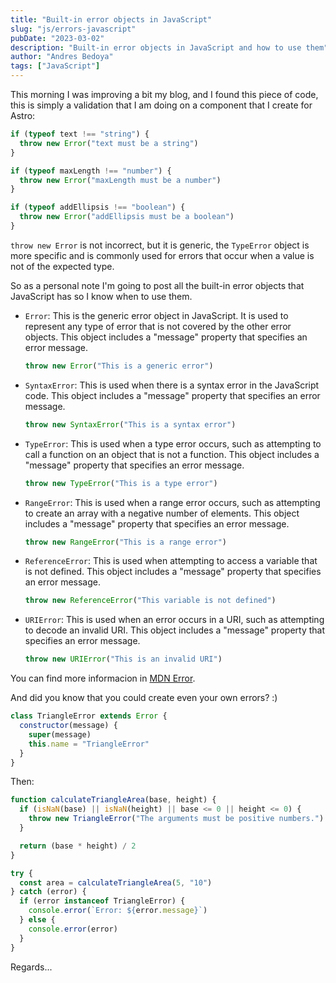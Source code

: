 ```yaml
---
title: "Built-in error objects in JavaScript"
slug: "js/errors-javascript"
pubDate: "2023-03-02"
description: "Built-in error objects in JavaScript and how to use them"
author: "Andres Bedoya"
tags: ["JavaScript"]
---
```


This morning I was improving a bit my blog, and I found this piece of code, this is simply a validation that I am doing on a component that I create for Astro:

```js
if (typeof text !== "string") {
  throw new Error("text must be a string")
}

if (typeof maxLength !== "number") {
  throw new Error("maxLength must be a number")
}

if (typeof addEllipsis !== "boolean") {
  throw new Error("addEllipsis must be a boolean")
}
```

`throw new Error` is not incorrect, but it is generic, the `TypeError` object is more specific and is commonly used for errors that occur when a value is not of the expected type.

So as a personal note I'm going to post all the built-in error objects that JavaScript has so I know when to use them.

- `Error`: This is the generic error object in JavaScript. It is used to represent any type of error that is not covered by the other error objects. This object includes a "message" property that specifies an error message.
    ```js
    throw new Error("This is a generic error")
    ```
- `SyntaxError`: This is used when there is a syntax error in the JavaScript code. This object includes a "message" property that specifies an error message.
    ```js
    throw new SyntaxError("This is a syntax error")
    ```
- `TypeError`: This is used when a type error occurs, such as attempting to call a function on an object that is not a function. This object includes a "message" property that specifies an error message.
    ```js
    throw new TypeError("This is a type error")
    ```
- `RangeError`: This is used when a range error occurs, such as attempting to create an array with a negative number of elements. This object includes a "message" property that specifies an error message.
    ```js
    throw new RangeError("This is a range error")
    ```
- `ReferenceError`: This is used when attempting to access a variable that is not defined. This object includes a "message" property that specifies an error message.
    ```js
    throw new ReferenceError("This variable is not defined")
    ```
- `URIError`: This is used when an error occurs in a URI, such as attempting to decode an invalid URI. This object includes a "message" property that specifies an error message.
    ```js
    throw new URIError("This is an invalid URI")
    ```

You can find more informacion in <a class="hover:no-underline text-blue underline" href="https://developer.mozilla.org/en-US/docs/Web/JavaScript/Reference/Global_Objects/Error" target="_blank" rel="noopener noreferrer">MDN Error</a>.

And did you know that you could create even your own errors? :)

```js
class TriangleError extends Error {
  constructor(message) {
    super(message)
    this.name = "TriangleError"
  }
}
```

Then:
```js
function calculateTriangleArea(base, height) {
  if (isNaN(base) || isNaN(height) || base <= 0 || height <= 0) {
    throw new TriangleError("The arguments must be positive numbers.")
  }

  return (base * height) / 2
}

try {
  const area = calculateTriangleArea(5, "10")
} catch (error) {
  if (error instanceof TriangleError) {
    console.error(`Error: ${error.message}`)
  } else {
    console.error(error)
  }
}
```

Regards...

